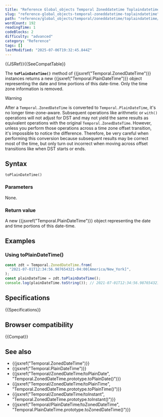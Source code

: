 ```yaml
---
title: "Reference Global_objects Temporal Zoneddatetime Toplaindatetime"
slug: "reference-global_objects-temporal-zoneddatetime-toplaindatetime"
path: "reference/global_objects/temporal/zoneddatetime/toplaindatetime/index.md"
wordCount: 192
readingTime: 1
codeBlocks: 2
difficulty: "advanced"
category: "Reference"
tags: []
lastModified: "2025-07-06T19:32:45.844Z"
---
```



{{JSRef}}{{SeeCompatTable}}

The **`toPlainDateTime()`** method of {{jsxref("Temporal.ZonedDateTime")}} instances returns a new {{jsxref("Temporal.PlainDateTime")}} object representing the date and time portions of this date-time. Only the time zone information is removed.

> [!WARNING]
> After a `Temporal.ZonedDateTime` is converted to `Temporal.PlainDateTime`, it's no longer time-zone-aware. Subsequent operations like arithmetic or `with()` operations will not adjust for DST and may not yield the same results as equivalent operations with the original `Temporal.ZonedDateTime`. However, unless you perform those operations across a time zone offset transition, it's impossible to notice the difference. Therefore, be very careful when performing this conversion because subsequent results may be correct most of the time, but only turn out incorrect when moving across offset transitions like when DST starts or ends.

## Syntax

```js-nolint
toPlainDateTime()
```

### Parameters

None.

### Return value

A new {{jsxref("Temporal.PlainDateTime")}} object representing the date and time portions of this date-time.

## Examples

### Using toPlainDateTime()

```js
const zdt = Temporal.ZonedDateTime.from(
  "2021-07-01T12:34:56.987654321-04:00[America/New_York]",
);
const plainDateTime = zdt.toPlainDateTime();
console.log(plainDateTime.toString()); // 2021-07-01T12:34:56.987654321
```

## Specifications

{{Specifications}}

## Browser compatibility

{{Compat}}

## See also

- {{jsxref("Temporal.ZonedDateTime")}}
- {{jsxref("Temporal.PlainDateTime")}}
- {{jsxref("Temporal/ZonedDateTime/toPlainDate", "Temporal.ZonedDateTime.prototype.toPlainDate()")}}
- {{jsxref("Temporal/ZonedDateTime/toPlainTime", "Temporal.ZonedDateTime.prototype.toPlainTime()")}}
- {{jsxref("Temporal/ZonedDateTime/toInstant", "Temporal.ZonedDateTime.prototype.toInstant()")}}
- {{jsxref("Temporal/PlainDateTime/toZonedDateTime", "Temporal.PlainDateTime.prototype.toZonedDateTime()")}}

